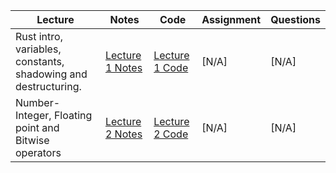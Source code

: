 | Lecture | Notes                                      | Code                            | Assignment                                      | Questions                                      |
|---------|--------------------------------------------|---------------------------------|------------------------------------------------|------------------------------------------------|
| Rust intro, variables, constants, shadowing and destructuring. | [Lecture 1 Notes](https://github.com/kartik-giri/Rust-Notes/blob/main/tut_1/Lect_1_Notes.md)  | [Lecture 1 Code](https://github.com/kartik-giri/Rust-Notes/blob/main/tut_1/src/main.rs)| [N/A]    | [N/A]     |
| Number-Integer, Floating point and Bitwise operators | [Lecture 2 Notes](https://github.com/kartik-giri/Rust-Notes/blob/main/tut_2/Lect_2_Notes.md)  | [Lecture 2 Code](https://github.com/kartik-giri/Rust-Notes/blob/main/tut_2/src/main.rs)| [N/A]    | [N/A]     |
